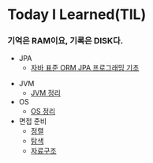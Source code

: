 # Today I Learned(TIL)
### 기억은 RAM이요, 기록은 DISK다.


* JPA 
  * [자바 표준 ORM JPA 프로그래밍 기초](https://github.com/UpperLeaf/TIL/blob/main/jpa/%EC%9E%90%EB%B0%94%20ORM%20%ED%91%9C%EC%A4%80%20JPA%20%ED%94%84%EB%A1%9C%EA%B7%B8%EB%9E%98%EB%B0%8D%20%EA%B8%B0%EC%B4%88.md)
- JVM
  - [JVM 정리](https://github.com/UpperLeaf/TIL/blob/main/jvm/JVM%20%EC%A0%95%EB%A6%AC.md)
- OS
  - [OS 정리](https://github.com/UpperLeaf/TIL/blob/main/os/%EC%9A%B4%EC%98%81%EC%B2%B4%EC%A0%9C%20%EC%A0%95%EB%A6%AC.md)
- 면접 준비
  - [정렬](https://github.com/UpperLeaf/TIL/blob/main/%EB%A9%B4%EC%A0%91%EC%A4%80%EB%B9%84/%EC%A0%95%EB%A0%AC.md)
  - [탐색](https://github.com/UpperLeaf/TIL/blob/main/%EB%A9%B4%EC%A0%91%EC%A4%80%EB%B9%84/%ED%83%90%EC%83%89.md)
  - [자료구조](https://github.com/UpperLeaf/TIL/blob/main/%EB%A9%B4%EC%A0%91%EC%A4%80%EB%B9%84/%EC%9E%90%EB%A3%8C%EA%B5%AC%EC%A1%B0.md)
